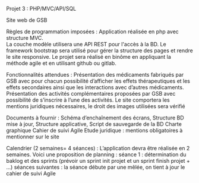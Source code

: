 Projet 3 : PHP/MVC/API/SQL

Site web de GSB

Règles de programmation imposées : 
Application réalisée en php avec structure MVC.  
La couche modèle utilisera une API REST pour l'accès à la BD.
Le framework bootstrap sera utilisé pour gérer la structure des pages et rendre le site responsive.
Le projet sera réalisé en binôme en appliquant la méthode agile et en utilisant github ou gitlab.

Fonctionnalités attendues :
Présentation des médicaments fabriqués par GSB avec pour chacun possibilité d’afficher les effets thérapeutiques et les effets secondaires ainsi que les interactions avec d’autres médicaments.
Présentation des activités complémentaires proposées par GSB avec possibilité de s’inscrire à l’une des activités.
Le site comportera les mentions juridiques nécessaires, le droit des images utilisées sera vérifié

Documents à fournir :
Schéma d’enchaînement des écrans,
Structure BD mise à jour,
Structure applicative,
Script de sauvegarde de la BD
Charte graphique
Cahier de suivi Agile
Etude juridique : mentions obligatoires à mentionner sur le site

Calendrier (2 semaines= 4 séances) :
L’application devra être réalisée en 2 semaines. Voici une proposition de planning :
séance 1 : détermination du baklog et des sprints (prévoir un sprint init projet et un sprint finish projet + …)
séances suivantes : la séance débute par une mêlée, on tient à jour le cahier de suivi Agile